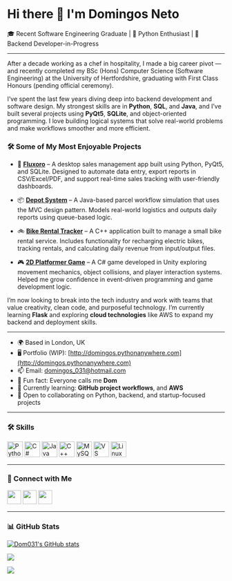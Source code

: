 Hi there 👋 I'm Domingos Neto
==============================

🎓 Recent Software Engineering Graduate | 🐍 Python Enthusiast | 🧠 Backend Developer-in-Progress

---

After a decade working as a chef in hospitality, I made a big career pivot — and recently completed my BSc (Hons) Computer Science (Software Engineering) at the University of Hertfordshire, graduating with First Class Honours (pending official ceremony).

I’ve spent the last few years diving deep into backend development and software design. My strongest skills are in **Python**, **SQL**, and **Java**, and I’ve built several projects using **PyQt5**, **SQLite**, and object-oriented programming. I love building logical systems that solve real-world problems and make workflows smoother and more efficient.

### 🛠️ Some of My Most Enjoyable Projects

- 🧾 **[Fluxoro](https://github.com/Dom031/fluxoro)** – A desktop sales management app built using Python, PyQt5, and SQLite. Designed to automate data entry, export reports in CSV/Excel/PDF, and support real-time sales tracking with user-friendly dashboards.

- 📦 **[Depot System](https://github.com/Dom031/DepotSystemPart2)** – A Java-based parcel workflow simulation that uses the MVC design pattern. Models real-world logistics and outputs daily reports using queue-based logic.

- 🚲 **[Bike Rental Tracker](https://bitbucket.org/software-techniques-labs/software-techniques-assignment/src/main/)** – A C++ application built to manage a small bike rental service. Includes functionality for recharging electric bikes, tracking rentals, and calculating daily revenue from input/output files.

- 🎮 **[2D Platformer Game](https://github.com/Dom031/Pixel-Harvest)** – A C# game developed in Unity exploring movement mechanics, object collisions, and player interaction systems. Helped me grow confidence in event-driven programming and game development logic.

I’m now looking to break into the tech industry and work with teams that value creativity, clean code, and purposeful technology. I’m currently learning **Flask** and exploring **cloud technologies** like AWS to expand my backend and deployment skills.

---

- 🌍 Based in London, UK  
- 🖥️ Portfolio (WIP): [http://domingos.pythonanywhere.com](http://domingos.pythonanywhere.com)  
- 📫 Email: [domingos_031@hotmail.com](mailto:domingos_031@hotmail.com)  
- 💬 Fun fact: Everyone calls me **Dom**  
- 🔭 Currently learning: **GitHub project workflows**, and **AWS**  
- 🤝 Open to collaborating on Python, backend, and startup-focused projects

---

### 🛠️ Skills

<p align="left">
  <a href="https://www.python.org/" target="_blank"><img src="https://raw.githubusercontent.com/danielcranney/readme-generator/main/public/icons/skills/python-colored.svg" width="36" height="36" alt="Python" /></a>
  <a href="https://docs.microsoft.com/en-us/dotnet/csharp/" target="_blank"><img src="https://raw.githubusercontent.com/danielcranney/readme-generator/main/public/icons/skills/csharp-colored.svg" width="36" height="36" alt="C#" /></a>
  <a href="https://www.oracle.com/java/" target="_blank"><img src="https://raw.githubusercontent.com/danielcranney/readme-generator/main/public/icons/skills/java-colored.svg" width="36" height="36" alt="Java" /></a>
  <a href="https://docs.microsoft.com/en-us/cpp/?view=msvc-170" target="_blank"><img src="https://raw.githubusercontent.com/danielcranney/readme-generator/main/public/icons/skills/cplusplus-colored.svg" width="36" height="36" alt="C++" /></a>
  <a href="https://www.mysql.com/" target="_blank"><img src="https://cdn-icons-png.flaticon.com/512/919/919836.png" width="36" height="36" alt="MySQL" /></a>
  <a href="https://code.visualstudio.com/" target="_blank"><img src="https://raw.githubusercontent.com/danielcranney/readme-generator/main/public/icons/skills/visualstudiocode.svg" width="36" height="36" alt="VS Code" /></a>
  <a href="https://www.linux.org" target="_blank"><img src="https://raw.githubusercontent.com/danielcranney/readme-generator/main/public/icons/skills/linux-colored.svg" width="36" height="36" alt="Linux" /></a>
</p>

---

### 🔗 Connect with Me

<p align="left">
  <a href="https://www.linkedin.com/in/domingos-neto-645972151/" target="_blank"><img src="https://raw.githubusercontent.com/danielcranney/readme-generator/main/public/icons/socials/linkedin.svg" width="32" height="32" /></a>
  <a href="https://discord.com/users/domnef" target="_blank"><img src="https://raw.githubusercontent.com/danielcranney/readme-generator/main/public/icons/socials/discord.svg" width="32" height="32" /></a>
  <a href="https://github.com/Dom031" target="_blank"><img src="https://raw.githubusercontent.com/danielcranney/readme-generator/main/public/icons/socials/github.svg" width="32" height="32" /></a>
</p>

---

### 📊 GitHub Stats

<a href="https://github.com/Dom031"><img src="https://github-readme-stats.vercel.app/api?username=Dom031&show_icons=true&theme=github_dark&hide_border=true" alt="Dom031's GitHub stats" /></a>

<a href="https://github.com/Dom031"><img src="https://github-readme-streak-stats.herokuapp.com?user=Dom031&theme=github-dark-blue&hide_border=true" /></a>

<a href="https://github.com/Dom031"><img src="https://github-readme-stats.vercel.app/api/top-langs/?username=Dom031&layout=compact&theme=github_dark&hide_border=true" /></a>

